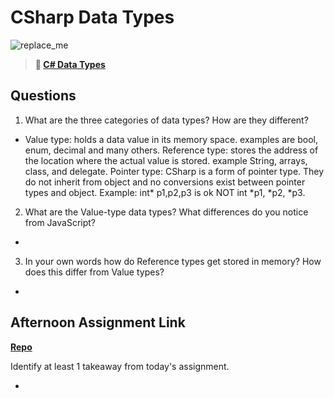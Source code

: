 # CSharp Data Types

![replace_me](https://codeworks.blob.core.windows.net/public/assets/img/illustrations/placeholder.svg)

> **📖 [C# Data Types](https://codeworksacademy.com/fs-student-guide/resources/wk10/01-CSharp-Generics)**

## Questions

1. What are the three categories of data types? How are they different?

-   Value type: holds a data value in its memory space. examples are bool, enum, decimal and many others.
    Reference type: stores the address of the location where the actual value is stored. example String, arrays, class, and delegate.
    Pointer type: CSharp is a form of pointer type. They do not inherit from object and no conversions exist between pointer types and object. Example: int* p1,p2,p3 is ok NOT int *p1, *p2, *p3.

2. What are the Value-type data types? What differences do you notice from JavaScript?

-

3. In your own words how do Reference types get stored in memory? How does this differ from Value types?

-


## Afternoon Assignment Link

**[Repo](https://github.com/Linda-Taing/<ASSIGNMENT_REPO>)**

Identify at least 1 takeaway from today's assignment.

-
